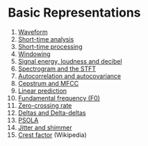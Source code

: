 # Basic Representations


1.  [Waveform](Waveform.ipynb) <!-- checked -->
1.  [Short-time analysis](Short-time_analysis.ipynb)
1.  [Short-time processing](Short-time_processing.ipynb)
2.  [Windowing](Windowing.md)
3.  [Signal energy, loudness and decibel](Signal_energy_loudness_and_decibel.md)
4.  [Spectrogram and the STFT](Spectrogram_and_the_STFT.ipynb)
5.  [Autocorrelation and autocovariance](Autocorrelation_and_autocovariance.md)
6.  [Cepstrum and MFCC](Melcepstrum.ipynb)
7.  [Linear prediction](Linear_prediction.ipynb)
8.  [Fundamental frequency (F0)](Fundamental_frequency_F0.ipynb)
9.  [Zero-crossing rate](Zero-crossing_rate.md)
10. [Deltas and Delta-deltas](Deltas_and_Delta-deltas.md)
11. [PSOLA](Pitch-Synchoronous_Overlap-Add_PSOLA.ipynb)
12. [Jitter and shimmer](Jitter_and_shimmer.md)       
13. [Crest factor](https://en.wikipedia.org/wiki/Crest_factor) (Wikipedia)